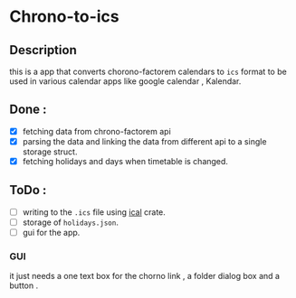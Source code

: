 # Chrono-to-ics

## Description 

this is a app that converts chorono-factorem calendars to `ics` format to be used in various calendar apps like google calendar , Kalendar.

## Done : 
- [x] fetching data from chrono-factorem api 
- [x] parsing the data and linking the data from different api to a single storage struct.
- [x] fetching holidays and days when timetable is changed. 
## ToDo : 

- [ ] writing to the `.ics` file using [ical](https://crates.io/crates/ical) crate. 
- [ ] storage of `holidays.json`. 
- [ ] gui for the app.
  
### GUI 
it just needs a one text box for the chorno link , a folder dialog box and a button . 